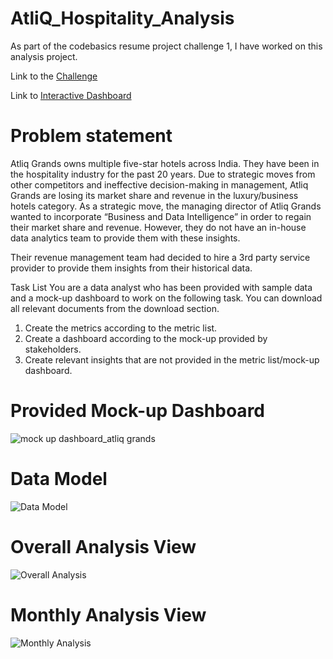# AtliQ_Hospitality_Analysis
As part of the codebasics resume project challenge 1, I have worked on this analysis project.

Link to the [Challenge](https://codebasics.io/challenge/codebasics-resume-project-challenge/4)

Link to [Interactive Dashboard](https://www.novypro.com/project/atliq-grand-hospitality-analysis)

# Problem statement
Atliq Grands owns multiple five-star hotels across India. They have been in the hospitality industry for the past 20 years. Due to strategic moves from other competitors and ineffective decision-making in management, Atliq Grands are losing its market share and revenue in the luxury/business hotels category. As a strategic move, the managing director of Atliq Grands wanted to incorporate “Business and Data Intelligence” in order to regain their market share and revenue. However, they do not have an in-house data analytics team to provide them with these insights.

Their revenue management team had decided to hire a 3rd party service provider to provide them insights from their historical data.

Task List
You are a data analyst who has been provided with sample data and a mock-up dashboard to work on the following task. You can download all relevant documents from the download section.

1) Create the metrics according to the metric list.
2) Create a dashboard according to the mock-up provided by stakeholders.
3) Create relevant insights that are not provided in the metric list/mock-up dashboard.

# Provided Mock-up Dashboard
![mock up dashboard_atliq grands](https://github.com/Rutesh18/AtliQ_Hospitality_Analysis/assets/115866652/0f659551-1e06-4312-be10-3363a855ecfd)

# Data Model 
![Data Model](https://github.com/Rutesh18/AtliQ_Hospitality_Analysis/assets/115866652/d5a54439-f840-42a9-b7ab-b03ac61fc508)

# Overall Analysis View
![Overall Analysis](https://github.com/Rutesh18/AtliQ_Hospitality_Analysis/assets/115866652/9dae13c3-855d-4567-9718-6b585dfa594d)

# Monthly Analysis View 
![Monthly Analysis](https://github.com/Rutesh18/AtliQ_Hospitality_Analysis/assets/115866652/04843559-33dd-499a-ba89-4dc1b5df3320)



